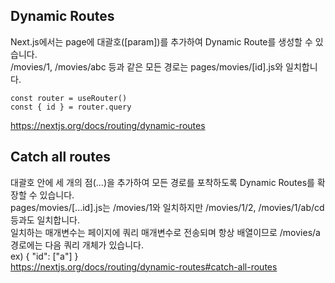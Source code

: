 ## Dynamic Routes
Next.js에서는 page에 대괄호([param])를 추가하여 Dynamic Route를 생성할 수 있습니다.   
/movies/1, /movies/abc 등과 같은 모든 경로는 pages/movies/[id].js와 일치합니다.   
```
const router = useRouter()
const { id } = router.query
```
https://nextjs.org/docs/routing/dynamic-routes

## Catch all routes
대괄호 안에 세 개의 점(...)을 추가하여 모든 경로를 포착하도록 Dynamic Routes를 확장할 수 있습니다.    
pages/movies/[...id].js는 /movies/1와 일치하지만 /movies/1/2, /movies/1/ab/cd 등과도 일치합니다.    
일치하는 매개변수는 페이지에 쿼리 매개변수로 전송되며 항상 배열이므로 /movies/a 경로에는 다음 쿼리 개체가 있습니다.   
ex) { "id": ["a"] }   
https://nextjs.org/docs/routing/dynamic-routes#catch-all-routes
